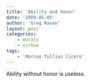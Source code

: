 ```yaml
---
title: 'Ability and honor'
date: '2009-05-05'
author: 'Greg Raven'
layout: post
categories:
    - morals
    - virtue
tags:
    - 'Marcus Tullius Cicero'
---
```


Ability without honor is useless.